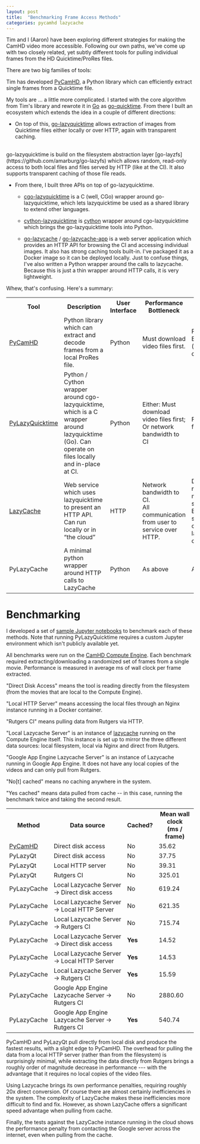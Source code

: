 ```yaml
---
layout: post
title:  "Benchmarking Frame Access Methods"
categories: pycamhd lazycache
---
```


Tim and I (Aaron) have been exploring different strategies for making the CamHD video more accessible.   Following our own paths, we've come up with two closely related, yet subtly different tools for pulling individual frames from the HD Quicktime/ProRes files.

There are two big families of tools:

Tim has developed [PyCamHD](https://github.com/tjcrone/pycamhd), a Python library which can efficiently extract single frames from a Quicktime file.

My tools are ... a little more complicated.   I started with the core algorithm from Tim's library and rewrote it in [Go](https://golang.org/) as [go-quicktime](https://github.com/amarburg/go-quicktime).   From there I built an ecosystem which extends the idea in a couple of different directions:

  *  On top of this, [go-lazyquicktime](https://github.com/amarburg/go-lazquicktime) allows extraction of images from Quicktime files either locally or over HTTP, again with transparent caching.  
  <br/>
  go-lazyquicktime is build on the filesystem abstraction layer [go-layzfs](https://github.com/amarburg/go-lazyfs) which allows random, read-only access to both local files  and files served by HTTP (like at the CI).   It also supports transparent caching of those file reads.

  * From there, I built three APIs on top of go-lazyquicktime.   

    * [cgo-lazyquicktime](https://github.com/amarburg/cgo-lazyquicktime) is a C (well, CGo) wrapper around go-lazyquicktime, which lets lazyquicktime be used as a shared library to extend other languages.

    * [cython-lazyquicktime](https://github.com/amarburg/cython-lazyquicktime) is [cython](http://cython.org) wrapper around cgo-lazyquicktime which  brings the go-lazyquicktime tools into Python.

    * [go-lazycache](https://github.com/amarburg/go-lazycache) / [go-lazycache-app](https://github.com/amarburg/go-lazycache-app) is a web server application which provides an HTTP API for browsing the CI and accessing individual images.  It also has strong caching tools built-in.   I've packaged it as a Docker image so it can be deployed locally.   Just to confuse things, I've also written a Python wrapper around the calls to lazycache.  Because this is just a thin wrapper around HTTP calls, it is very lightweight.

Whew, that's confusing.    Here's a summary:

<table class="smaller_table">
  <tr>
    <th>Tool</th>
    <th>Description</th>
    <th>User Interface</th>
    <th>Performance Bottleneck</th>
    <th>Pro</th>
    <th>Con</th>
  </tr>
  <tr>
    <td><a href="https://github.com/tjcrone/pycamhd">PyCamHD</a></td>
    <td>Python library which can extract and decode frames from a local ProRes file.</td>
    <td>Python</td>
    <td>Must download video files first.</td>
    <td>Fast<br/>Easy to deploy (few dependencies)</td>
    <td>Python-only</td>
  </tr>
  <tr>
    <td><a href="https://github.com/amarburg/cython-lazyquicktime">PyLazyQuicktime</a></td>
    <td>Python / Cython wrapper around cgo-lazyquicktime, which is a C wrapper around lazyquicktime (Go).  Can operate on files locally and in-place at CI.</td>
    <td>Python</td>
    <td>Either:
Must download video files first;
Or
network bandwidth to CI</td>
    <td>Fast,<br>flexible</td>
    <td>Complex: many layers, many languages.<br/>
Hard to deploy?</td>
  </tr>
  <tr>
    <td><a href="https://github.com/amarburg/go-lazycache">LazyCache</a></td>
    <td>Web service which uses lazyquicktime to present an HTTP API.  Can run locally or in “the cloud”</td>
    <td>HTTP</td>
    <td>Network bandwidth to CI.<br/>
    All communication from user to service over HTTP.</td>
    <td>Does not require massive local storage.<br/>
Efficient for small numbers of frames from large numbers of videos</td>
  <td>Performance questions.<br/>
Complexity.<br/>
Inefficient for large numbers of frames from single video</td>
  </tr>
  <tr>
    <td>PyLazyCache</td>
    <td>A minimal python wrapper around HTTP calls to LazyCache</td>
    <td>Python</td>
    <td>As above</td>
    <td>As above</td>
    <td>As above</td>
  </tr>
</table>


# Benchmarking

I developed a set of [sample Jupyter notebooks](https://github.com/CamHD-Analysis/lazyqt_demo_notebooks) to benchmark each of these methods.  Note that running PyLazyQuicktime requires a custom Jupyter environment which isn't publicly available yet.

All benchmarks were run on the [CamHD Compute Engine](https://chiron.ldeo.columbia.edu).   Each benchmark required extracting/downloading a randomized set of frames from a single movie.  Performance is measured in average ms of wall clock per frame extracted.

"Direct Disk Access" means the tool is reading directly from the filesystem (from the movies that are local to the Compute Engine).  

"Local HTTP Server" means accessing the local files through an Nginx instance running in a Docker container.

"Rutgers CI" means pulling data from Rutgers via HTTP.

"Local Lazycache Server" is an instance of [lazycache](https://github.com/amarburg/go-lazycache) running on the Compute Engine itself.   This instance is set up to mirror the three different data sources: local filesystem, local via Nginx and direct from Rutgers.

"Google App Engine Lazycache Server" is an instance of Lazycache running in Google App Engine.   It does not have any local copies of the videos and can only pull from Rutgers.

"No[t] cached" means no caching anywhere in the system.

"Yes cached" means data pulled from cache -- in this case, running the benchmark twice and taking the second result.




<table class="smaller_table">
  <tr>
    <th>Method</th>
    <th>Data source</th>
    <th>Cached?</th>
    <th>Mean wall clock<br>(ms / frame)</th>
  </tr>
  <tr>
    <td> <a href="https://github.com/tjcrone/pycamhd">PyCamHD</a> </td>
    <td>Direct disk access</td>
    <td>No</td>
    <td>35.62</td>
  </tr>
  <tr>
    <td>PyLazyQt</td>
    <td>Direct disk access</td>
    <td>No</td>
    <td>37.75</td>
  </tr>
  <tr>
    <td>PyLazyQt</td>
    <td>Local HTTP server</td>
    <td>No</td>
    <td>39.31</td>
  </tr>
  <tr>
    <td>PyLazyQt</td>
    <td>Rutgers CI</td>
    <td>No</td>
    <td>325.01</td>
  </tr>
  <tr>
    <td>PyLazyCache</td>
    <td>Local Lazycache Server -> Direct disk access</td>
    <td>No</td>
    <td>619.24</td>
  </tr>
  <tr>
    <td>PyLazyCache</td>
    <td>Local Lazycache Server -> Local HTTP Server</td>
    <td>No</td>
    <td>621.35</td>
  </tr>
  <tr>
    <td>PyLazyCache</td>
    <td>Local Lazycache Server -> Rutgers CI</td>
    <td>No</td>
    <td>715.74</td>
  </tr>
  <tr>
    <td>PyLazyCache</td>
    <td>Local Lazycache Server -> Direct disk access</td>
    <td><b>Yes</b></td>
    <td>14.52</td>
  </tr>
  <tr>
    <td>PyLazyCache</td>
    <td>Local Lazycache Server -> Local HTTP Server</td>
    <td><b>Yes</b></td>
    <td>14.53</td>
  </tr>
  <tr>
    <td>PyLazyCache</td>
    <td>Local Lazycache Server -> Rutgers CI</td>
    <td><b>Yes</b></td>
    <td>15.59</td>
  </tr>
  <tr>
    <td>PyLazyCache</td>
    <td>Google App Engine Lazycache Server -> Rutgers CI</td>
    <td>No</td>
    <td>2880.60</td>
  </tr>
  <tr>
    <td>PyLazyCache</td>
    <td>Google App Engine Lazycache Server -> Rutgers CI</td>
    <td><b>Yes</b></td>
    <td>540.74</td>
  </tr>
</table>

PyCamHD and PyLazyQt pull directly from local disk and produce the fastest results, with a slight edge to PyCamHD.   The overhead for pulling the data from a local HTTP server (rather than from the filesystem) is surprisingly minimal, while extracting the data directly from Rutgers brings a roughly order of magnitude decrease in performance --- with the advantage that it requires no local copies of the video files.

Using Lazycache brings its own performance penalties, requiring roughly 20x direct conversion.   Of course there are almost certainly inefficiencies in the system.   The complexity of LazyCache makes these inefficiencies more difficult to find and fix.    However, as shown LazyCache offers a significant speed advantage when pulling from cache.

Finally, the tests against the LazyCache instance running in the cloud shows the performance penalty from contacting the Google server across the internet, even when pulling from the cache.

